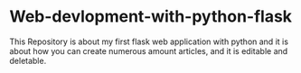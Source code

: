 # Web-devlopment-with-python-flask
This Repository is about my first flask web application with python and it is about how you can create numerous amount articles, and it is editable and deletable.
